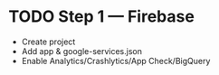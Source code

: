 # TODO Step 1 — Firebase
- Create project
- Add app & google-services.json
- Enable Analytics/Crashlytics/App Check/BigQuery
